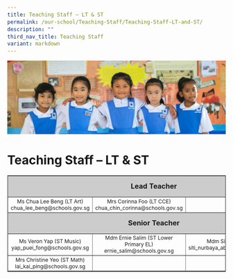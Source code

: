 ```yaml
---
title: Teaching Staff – LT & ST
permalink: /our-school/Teaching-Staff/Teaching-Staff-LT-and-ST/
description: ""
third_nav_title: Teaching Staff
variant: markdown
---
```

![](/images/Banners/banner_ourschool__5_.jpg)
# Teaching Staff – LT &amp; ST
<table style="text-align: center; font-size: 12px; border-collapse: collapse;" border="1" width="100%">
<tbody>
<tr style="height: 42px;">
<td style="font-size: 16px; background-color: #cccccc; width: 93%; height: 42px; text-align: center" colspan="3"><strong>Lead&nbsp;Teacher</strong></td>
</tr>
<tr style="height: 26px;">
<td style="width: 32%; height: 26px;">Ms Chua Lee Beng (LT Art)<br>
chua_lee_beng@schools.gov.sg</td>
<td style="width: 31.0509%; height: 26px;">Mrs Corinna Foo (LT CCE)<br>
chua_chin_corinna@schools.gov.sg</td>
<td style="width: 29.9491%; height: 26px;"></td>
</tr>
<tr style="height: 42px;">
<td style="font-size: 16px; background-color: #cccccc; width: 93%; height: 42px; text-align: center" colspan="3"><strong>Senior Teacher</strong></td>
</tr>
<tr style="height: 26px;">
<td style="width: 31.0509%; height: 26px;">Ms Veron Yap (ST Music)<br>
yap_puei_fong@schools.gov.sg</td>
<td style="width: 29.9491%; height: 26px;">Mdm Ernie Salim (ST Lower Primary EL)<br>
ernie_salim@schools.gov.sg</td>
<td style="width: 32%; height: 26px;">Mdm Siti Nurbaya (ST Malay)<br>
siti_nurbaya_abdul_rahman@schools.gov.sg</td>
	</tr>
	<tr style="height: 26px;">

<td style="width: 31.0509%; height: 26px;">Mrs Christine Yeo (ST Math)<br>
lai_kai_ping@schools.gov.sg</td>
	
<td style="width: 29.9491%; height: 26px;"></td>
</tr>
</tbody>
</table>